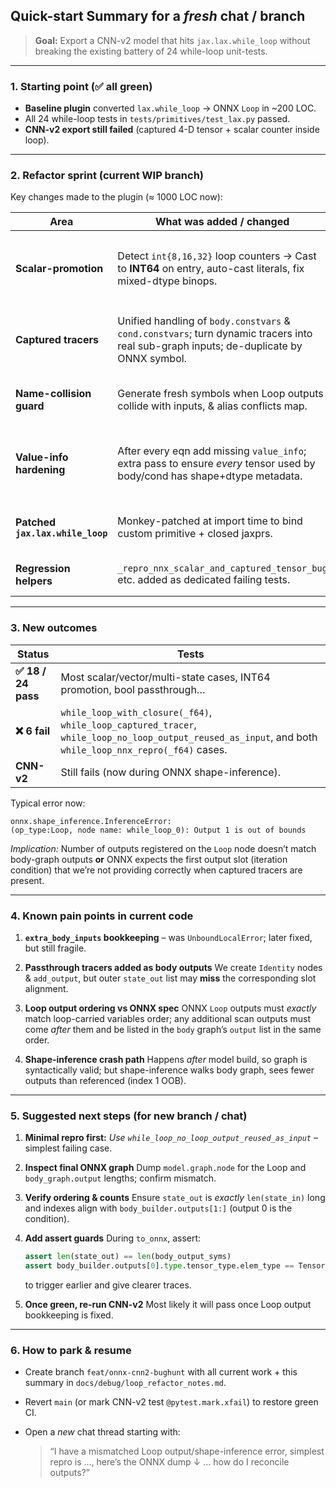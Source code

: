 ## Quick-start Summary for a *fresh* chat / branch

> **Goal:** Export a CNN-v2 model that hits `jax.lax.while_loop` without breaking the existing battery of 24 while-loop unit-tests.

---

### 1. Starting point (✅ all green)

* **Baseline plugin** converted `lax.while_loop` → ONNX `Loop` in \~200 LOC.
* All 24 while-loop tests in `tests/primitives/test_lax.py` passed.
* **CNN-v2 export still failed** (captured 4-D tensor + scalar counter inside loop).

---

### 2. Refactor sprint (current WIP branch)

Key changes made to the plugin (≈ 1000 LOC now):

| Area                             | What was added / changed                                                                                                               | Why                                                      |
| -------------------------------- | -------------------------------------------------------------------------------------------------------------------------------------- | -------------------------------------------------------- |
| **Scalar-promotion**             | Detect `int{8,16,32}` loop counters → Cast to **INT64** on entry, auto-cast literals, fix mixed-dtype binops.                          | ONNX Loop spec mandates `INT64` iteration counter.       |
| **Captured tracers**             | Unified handling of `body.constvars` & `cond.constvars`; turn dynamic tracers into real sub-graph inputs; de-duplicate by ONNX symbol. | CNN-v2 body closes over 4-D tensor not in state tuple.   |
| **Name-collision guard**         | Generate fresh symbols when Loop outputs collide with inputs, & alias conflicts map.                                                   | Avoid ONNX “output reused as input” errors.              |
| **Value-info hardening**         | After every eqn add missing `value_info`; extra pass to ensure *every* tensor used by body/cond has shape+dtype metadata.              | Previous CNN bug hit `KeyError: 'var_95'` during export. |
| **Patched `jax.lax.while_loop`** | Monkey-patched at import time to bind custom primitive + closed jaxprs.                                                                | Needed for captured-jaxpr plumbing.                      |
| **Regression helpers**           | `_repro_nnx_scalar_and_captured_tensor_bug` etc. added as dedicated failing tests.                                                     | Keep the failure reproducible.                           |

---

### 3. New outcomes

| Status             | Tests                                                                                                                                                    |
| ------------------ | -------------------------------------------------------------------------------------------------------------------------------------------------------- |
| **✅ 18 / 24 pass** | Most scalar/vector/multi-state cases, INT64 promotion, bool passthrough…                                                                                 |
| **❌ 6 fail**       | `while_loop_with_closure(_f64)`, `while_loop_captured_tracer`, `while_loop_no_loop_output_reused_as_input`, and both `while_loop_nnx_repro(_f64)` cases. |
| **CNN-v2**         | Still fails (now during ONNX shape-inference).                                                                                                           |

Typical error now:

```
onnx.shape_inference.InferenceError:
(op_type:Loop, node name: while_loop_0): Output 1 is out of bounds
```

*Implication:* Number of outputs registered on the `Loop` node doesn’t match body-graph outputs **or** ONNX expects the first output slot (iteration condition) that we’re not providing correctly when captured tracers are present.

---

### 4. Known pain points in current code

1. **`extra_body_inputs` bookkeeping**
   – was `UnboundLocalError`; later fixed, but still fragile.

2. **Passthrough tracers added as body outputs**
   We create `Identity` nodes & `add_output`, but outer `state_out` list may **miss** the corresponding slot alignment.

3. **Loop output ordering vs ONNX spec**
   ONNX `Loop` outputs must *exactly* match loop-carried variables order; any additional scan outputs must come *after* them and be listed in the `body` graph’s `output` list in the same order.

4. **Shape-inference crash path**
   Happens *after* model build, so graph is syntactically valid; but shape-inference walks body graph, sees fewer outputs than referenced (index 1 OOB).

---

### 5. Suggested next steps (for new branch / chat)

1. **Minimal repro first:**
   *Use `while_loop_no_loop_output_reused_as_input`* – simplest failing case.

2. **Inspect final ONNX graph**
   Dump `model.graph.node` for the Loop and `body_graph.output` lengths; confirm mismatch.

3. **Verify ordering & counts**
   Ensure `state_out` is *exactly* `len(state_in)` long and indexes align with `body_builder.outputs[1:]` (output 0 is the condition).

4. **Add assert guards**
   During `to_onnx`, assert:

   ```python
   assert len(state_out) == len(body_output_syms)
   assert body_builder.outputs[0].type.tensor_type.elem_type == TensorProto.BOOL
   ```

   to trigger earlier and give clearer traces.

5. **Once green, re-run CNN-v2**
   Most likely it will pass once Loop output bookkeeping is fixed.

---

### 6. How to park & resume

* Create branch `feat/onnx-cnn2-bughunt` with all current work + this summary in `docs/debug/loop_refactor_notes.md`.
* Revert `main` (or mark CNN-v2 test `@pytest.mark.xfail`) to restore green CI.
* Open a *new* chat thread starting with:

  > “I have a mismatched Loop output/shape-inference error, simplest repro is …, here’s the ONNX dump ↓ … how do I reconcile outputs?”

 